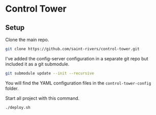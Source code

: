 # Control Tower

## Setup

Clone the main repo.

```bash
git clone https://github.com/saint-rivers/control-tower.git
```

I've added the config-server configuration in a separate git repo but included it as a git submodule.

```bash
git submodule update --init --recursive
```

You will find the YAML configuration files in the `control-tower-config` folder.

Start all project with this command.

```bash
./deploy.sh
```
